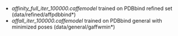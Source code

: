  * *affinity_full_iter_100000.caffemodel* trained on PDBbind refined set (data/refined/affpdbbind*)
 * *affall_iter_100000.caffemodel* trained on PDBbind general with minimized poses (data/general/gaffwmin*)
